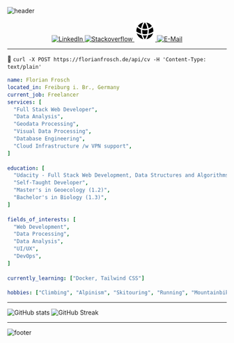![header](https://capsule-render.vercel.app/api?type=waving&height=180&color=0:000000,50:364e59ff,100:ff9900ff&fontColor=ffffffff&fontSize=24&fontAlign=30&fontAlignY=35&text=Florian%20Frosch&desc="A%20year%20from%20now%20you%20will%20wish%20you%20had%20started%20today"&descAlign=55&descAlignY=55)

<p align="center">
  <a href="https://www.linkedin.com/in/ffrosch/" target="_blank">
    <img src="https://cdn.jsdelivr.net/gh/devicons/devicon/icons/linkedin/linkedin-original.svg" width="48" alt="LinkedIn" />
  </a>
  <a href="https://stackoverflow.com/users/9152905/ffrosch" target="_blank">
    <img src="https://upload.wikimedia.org/wikipedia/commons/thumb/e/ef/Stack_Overflow_icon.svg/768px-Stack_Overflow_icon.svg.png" width="48" alt="Stackoverflow" />
  </a>
  <a href="https://florianfrosch.de" target="_blank">
    <img src="https://github.com/tailwindlabs/heroicons/blob/master/optimized/24/solid/globe-alt.svg" width="48" alt="Homepage" />
  </a>
  <a href="mailto:info@florianfrosch.de" target="_blank">
    <img src="https://github.com/twbs/icons/blob/main/icons/envelope-at.svg" width="48" alt="E-Mail" />
  </a>

---
  
📖 `curl -X POST https://florianfrosch.de/api/cv -H 'Content-Type: text/plain'`

```yaml
name: Florian Frosch
located_in: Freiburg i. Br., Germany
current_job: Freelancer
services: [
  "Full Stack Web Developer",
  "Data Analysis",
  "Geodata Processing",
  "Visual Data Processing",
  "Database Engineering",
  "Cloud Infrastructure /w VPN support",
]

education: [
  "Udacity - Full Stack Web Development, Data Structures and Algorithms, Data Science",
  "Self-Taught Developer",
  "Master's in Geoecology (1.2)",
  "Bachelor's in Biology (1.3)",
]

fields_of_interests: [
  "Web Development",
  "Data Processing",
  "Data Analysis",
  "UI/UX",
  "DevOps",
]

currently_learning: ["Docker, Tailwind CSS"]

hobbies: ["Climbing", "Alpinism", "Skitouring", "Running", "Mountainbiking", "Adventures", "Music (Singing, Guitar)"]
```

---
  
![GitHub stats](https://github-readme-stats.vercel.app/api?username=ffrosch&count_private=true&show_icons=true&theme=gruvbox)
![GitHub Streak](https://github-readme-streak-stats.herokuapp.com?user=ffrosch&theme=gruvbox)

---
  
![footer](https://capsule-render.vercel.app/api?section=footer&type=waving&height=120&color=0:000000,50:364e59ff,100:ff9900ff)
